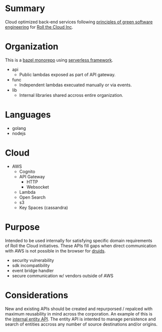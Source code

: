 # Summary

Cloud optimized back-end services following [principles of green software engineering](https://principles.green/) for [Roll the Cloud Inc](https://github.com/rollthecloudinc).

# Organization

This is a [bazel monorepo](https://bazel.build/) using [serverless framework](https://www.serverless.com/).

* api
  * Public lambdas exposed as part of API gateway.
* func
  * Independent lambdas execuated manually or via events.
* lib
  * Internal libraries shared accross entire organization.

# Languages

* golang
* nodejs

# Cloud

* AWS
  * Cognito
  * API Gateway
    * HTTP
    * Websocket
  * Lambda
  * Open Search
  * s3
  * Key Spaces (cassandra)

# Purpose

Intended to be used internally for satisfying specific domain requirements of Roll the Cloud initiatives. These APIs fill gaps when direct communication with AWS is not possible in the browser for [druids](https://github.com/ng-druid/platform).

* security vulnerability
* sdk incompatibility
* event bridge handler
* secure communication w/ vendors outside of AWS

# Considerations

New and existing APIs should be created and repurporsed / repalced with maximum reusability in mind across the corporation. An example of this is the [internal entity API](https://github.com/verti-go/main/wiki/Entity-API). The entity API is intented to manage persistence and search of entities accross any number of source destinations and/or origins.

